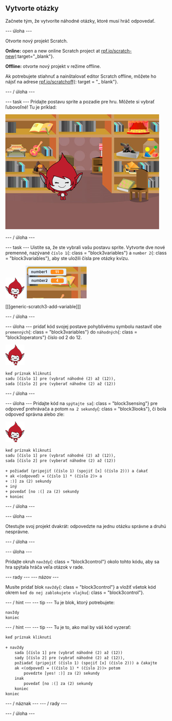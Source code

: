## Vytvorte otázky

Začnete tým, že vytvoríte náhodné otázky, ktoré musí hráč odpovedať.

\--- úloha \---

Otvorte nový projekt Scratch.

**Online:** open a new online Scratch project at [rpf.io/scratch-new](http://rpf.io/scratchon){:target="_blank"}.

**Offline:** otvorte nový projekt v režime offline.

Ak potrebujete stiahnuť a nainštalovať editor Scratch offline, môžete ho nájsť na adrese [rpf.io/scratchoff](http://rpf.io/scratchoff){: target = "_ blank"}.

\--- / úloha \---

\--- task \--- Pridajte postavu sprite a pozadie pre hru. Môžete si vybrať ľubovoľné! Tu je príklad:

![screenshot](images/brain-setting.png)

\--- / úloha \---

\--- task \--- Uistite sa, že ste vybrali vašu postavu sprite. Vytvorte dve nové premenné, nazývané `číslo 1`{: class = "block3variables"} a `number 2`{: class = "block3variables"}, aby ste uložili čísla pre otázky kvízu.

![screenshot](images/giga-sprite.png) ![screenshot](images/brain-variables.png)

[[[generic-scratch3-add-variable]]]

\--- / úloha \---

\--- úloha \--- pridať kód svojej postave pohyblivému symbolu nastaviť obe `premenných`{: class = "block3variables"} do `náhodných`{: class = "block3operators"} číslo od 2 do 12.

![screenshot](images/giga-sprite.png)

```blocks3
keď príznak kliknutí
sadu [číslo 1] pre (vybrať náhodné (2) až (12)),
sada [číslo 2] pre (vyberať náhodne (2) až (12))
```

\--- / úloha \---

\--- úloha \--- Pridajte kód na `spýtajte sa`{: class = "block3sensing"} pre odpoveď prehrávača a potom `na 2 sekundy`{: class = "block3looks"}, či bola odpoveď správna alebo zle:

![screenshot](images/giga-sprite.png)

```blocks3
keď príznak kliknutí
sadu [číslo 1] pre (vybrať náhodné (2) až (12)),
sada [číslo 2] pre (vyberať náhodne (2) až (12))

+ požiadať (pripojiť (číslo 1) (spojiť [x] (číslo 2))) a čakať
+ ak <(odpoveď) = (číslo 1) * (číslo 2)> a
+ :)] za (2) sekundy
+ iný
+ povedať [no :(] za (2) sekundy
+ koniec
```

\--- / úloha \---

\--- úloha \---

Otestujte svoj projekt dvakrát: odpovedzte na jednu otázku správne a druhú nesprávne.

\--- / úloha \---

\--- úloha \---

Pridajte okruh `navždy`{: class = "block3control"} okolo tohto kódu, aby sa hra spýtala hráča veľa otázok v rade.

\--- rady \--- \--- názov \---

Musíte pridať blok `navždy`{: class = "block3control"} a vložiť všetok kód okrem `keď do nej zablokujete vlajku`{: class = "block3control"}.

\--- / hint \--- \--- tip \--- Tu je blok, ktorý potrebujete:

```blocks3
navždy
koniec
```

\--- / hint \--- \--- tip \--- Tu je to, ako mal by váš kód vyzerať:

```blocks3
keď príznak kliknutí

+ navždy
    sada [číslo 1] pre (vybrať náhodné (2) až (12))
    sady [číslo 2] pre (vybrať náhodné (2) až (12)),
    požiadať (pripojiť (číslo 1) (spojiť [x] (číslo 2))) a čakajte
    ak <(odpoveď) = ((číslo 1) * (číslo 2))> potom
        povedzte [yes! :)] za (2) sekundy
    inak
        povedať [no :(] za (2) sekundy
    koniec
koniec
```

\--- / náznak \--- \--- / rady \---

\--- / úloha \---